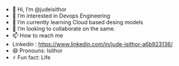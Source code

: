 - 👋 Hi, I’m @judeisithor
- 👀 I’m interested in Devops Engineering 
- 🌱 I’m currently learning Cloud based desing models
- 💞️ I’m looking to collaborate on the same.
- 📫 How to reach me
- Linkedin : https://www.linkedin.com/in/jude-isithor-a6b923136/
- 😄 Pronouns: Isithor
- ⚡ Fun fact: Life 

<!---
judeisithor/judeisithor is a ✨ special ✨ repository because its `README.md` (this file) appears on your GitHub profile.
You can click the Preview link to take a look at your changes.
--->
